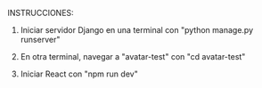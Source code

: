 INSTRUCCIONES:

1. Iniciar servidor Django en una terminal con "python manage.py runserver"

2. En otra terminal, navegar a "avatar-test" con "cd avatar-test"

3. Iniciar React con "npm run dev"
